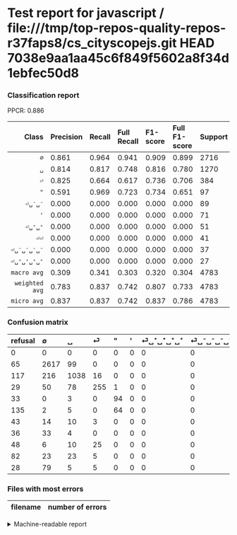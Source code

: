# Test report for javascript / file:///tmp/top-repos-quality-repos-r37faps8/cs_cityscopejs.git HEAD 7038e9aa1aa45c6f849f5602a8f34d1ebfec50d8

### Classification report

PPCR: 0.886

| Class | Precision | Recall | Full Recall | F1-score | Full F1-score | Support | Full Support | PPCR |
|------:|:----------|:-------|:------------|:---------|:---------|:--------|:-------------|:-----|
| `∅` | 0.861| 0.964| 0.941| 0.909| 0.899| 2716| 2781| 0.977 |
| `␣` | 0.814| 0.817| 0.748| 0.816| 0.780| 1270| 1387| 0.916 |
| `⏎` | 0.825| 0.664| 0.617| 0.736| 0.706| 384| 413| 0.930 |
| `"` | 0.591| 0.969| 0.723| 0.734| 0.651| 97| 130| 0.746 |
| `⏎␣⁻␣⁻` | 0.000| 0.000| 0.000| 0.000| 0.000| 89| 117| 0.761 |
| `'` | 0.000| 0.000| 0.000| 0.000| 0.000| 71| 206| 0.345 |
| `⏎␣⁺␣⁺` | 0.000| 0.000| 0.000| 0.000| 0.000| 51| 133| 0.383 |
| `⏎⏎` | 0.000| 0.000| 0.000| 0.000| 0.000| 41| 89| 0.461 |
| `⏎␣⁻␣⁻␣⁻␣⁻` | 0.000| 0.000| 0.000| 0.000| 0.000| 37| 73| 0.507 |
| `⏎␣⁺␣⁺␣⁺␣⁺` | 0.000| 0.000| 0.000| 0.000| 0.000| 27| 70| 0.386 |
| `macro avg` | 0.309| 0.341| 0.303| 0.320| 0.304| 4783| 5399| 0.886 |
| `weighted avg` | 0.783| 0.837| 0.742| 0.807| 0.733| 4783| 5399| 0.886 |
| `micro avg` | 0.837| 0.837| 0.742| 0.837| 0.786| 4783| 5399| 0.886 |

### Confusion matrix

|refusal|  ∅| ␣| ⏎| "| '| ⏎␣⁺␣⁺␣⁺␣⁺| ⏎␣⁻␣⁻␣⁻␣⁻| ⏎⏎| ⏎␣⁺␣⁺| ⏎␣⁻␣⁻| 
|:---|:---|:---|:---|:---|:---|:---|:---|:---|:---|:---|
|0 |0 |0 |0 |0 |0 |0 |0 |0 |0 |0 |
|65 |2617 |99 |0 |0 |0 |0 |0 |0 |0 |0 |
|117 |216 |1038 |16 |0 |0 |0 |0 |0 |0 |0 |
|29 |50 |78 |255 |1 |0 |0 |0 |0 |0 |0 |
|33 |0 |3 |0 |94 |0 |0 |0 |0 |0 |0 |
|135 |2 |5 |0 |64 |0 |0 |0 |0 |0 |0 |
|43 |14 |10 |3 |0 |0 |0 |0 |0 |0 |0 |
|36 |33 |4 |0 |0 |0 |0 |0 |0 |0 |0 |
|48 |6 |10 |25 |0 |0 |0 |0 |0 |0 |0 |
|82 |23 |23 |5 |0 |0 |0 |0 |0 |0 |0 |
|28 |79 |5 |5 |0 |0 |0 |0 |0 |0 |0 |

### Files with most errors

| filename | number of errors|
|:----:|:-----|

<details>
    <summary>Machine-readable report</summary>
```json
{
  "cl_report": {"\"": {"f1-score": 0.734375, "precision": 0.5911949685534591, "recall": 0.9690721649484536, "support": 97}, "\u0027": {"f1-score": 0.0, "precision": 0.0, "recall": 0.0, "support": 71}, "macro avg": {"f1-score": 0.31953348505063184, "precision": 0.30914105972167794, "recall": 0.34140068368548004, "support": 4783}, "micro avg": {"f1-score": 0.8371315074221201, "precision": 0.8371315074221201, "recall": 0.8371315074221201, "support": 4783}, "weighted avg": {"f1-score": 0.8069169845837458, "precision": 0.783243032058275, "recall": 0.8371315074221201, "support": 4783}, "\u2205": {"f1-score": 0.9093120222376652, "precision": 0.8608552631578947, "recall": 0.9635493372606775, "support": 2716}, "\u23ce": {"f1-score": 0.7359307359307359, "precision": 0.8252427184466019, "recall": 0.6640625, "support": 384}, "\u23ce\u23ce": {"f1-score": 0.0, "precision": 0.0, "recall": 0.0, "support": 41}, "\u23ce\u2423\u207a\u2423\u207a": {"f1-score": 0.0, "precision": 0.0, "recall": 0.0, "support": 51}, "\u23ce\u2423\u207a\u2423\u207a\u2423\u207a\u2423\u207a": {"f1-score": 0.0, "precision": 0.0, "recall": 0.0, "support": 27}, "\u23ce\u2423\u207b\u2423\u207b": {"f1-score": 0.0, "precision": 0.0, "recall": 0.0, "support": 89}, "\u23ce\u2423\u207b\u2423\u207b\u2423\u207b\u2423\u207b": {"f1-score": 0.0, "precision": 0.0, "recall": 0.0, "support": 37}, "\u2423": {"f1-score": 0.8157170923379173, "precision": 0.8141176470588235, "recall": 0.8173228346456692, "support": 1270}},
  "cl_report_full": {"\"": {"f1-score": 0.6505190311418685, "precision": 0.5911949685534591, "recall": 0.7230769230769231, "support": 130}, "\u0027": {"f1-score": 0.0, "precision": 0.0, "recall": 0.0, "support": 206}, "macro avg": {"f1-score": 0.3035913205850512, "precision": 0.30914105972167794, "recall": 0.3029916537967899, "support": 5399}, "micro avg": {"f1-score": 0.7864859556079355, "precision": 0.8371315074221201, "recall": 0.7416188182996851, "support": 5399}, "weighted avg": {"f1-score": 0.7331969278039651, "precision": 0.7299315154552861, "recall": 0.7416188182996851, "support": 5399}, "\u2205": {"f1-score": 0.8991582202370726, "precision": 0.8608552631578947, "recall": 0.9410284070478245, "support": 2781}, "\u23ce": {"f1-score": 0.706371191135734, "precision": 0.8252427184466019, "recall": 0.6174334140435835, "support": 413}, "\u23ce\u23ce": {"f1-score": 0.0, "precision": 0.0, "recall": 0.0, "support": 89}, "\u23ce\u2423\u207a\u2423\u207a": {"f1-score": 0.0, "precision": 0.0, "recall": 0.0, "support": 133}, "\u23ce\u2423\u207a\u2423\u207a\u2423\u207a\u2423\u207a": {"f1-score": 0.0, "precision": 0.0, "recall": 0.0, "support": 70}, "\u23ce\u2423\u207b\u2423\u207b": {"f1-score": 0.0, "precision": 0.0, "recall": 0.0, "support": 117}, "\u23ce\u2423\u207b\u2423\u207b\u2423\u207b\u2423\u207b": {"f1-score": 0.0, "precision": 0.0, "recall": 0.0, "support": 73}, "\u2423": {"f1-score": 0.7798647633358377, "precision": 0.8141176470588235, "recall": 0.7483777937995674, "support": 1387}},
  "ppcr": 0.8859047971846639
}
```
</details>
